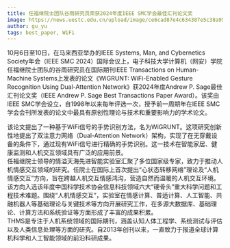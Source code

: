```yaml
---
title: 任福继院士团队谷雨研究员荣获2024年度IEEE SMC学会最佳汇刊论文奖
image: https://news.uestc.edu.cn/upload/image/ce6cad87e4c634387e5c38a95288b6c8.jpg
author: gu_yu
tags: best_paper, WiFi
---
```

<!-- excerpt start -->
10月6日至10日，在马来西亚举办的IEEE Systems, Man, and Cybernetics Society年会（IEEE SMC 2024）国际会议上，电子科技大学计算机（网安）学院任福继院士团队的谷雨研究员在国际期刊IEEE Transactions on Human-Machine Systems上发表的论文《WiGRUNT: WiFi-Enabled Gesture Recognition Using Dual-Attention Network》获2024年度Andrew P. Sage最佳汇刊论文奖（IEEE Andrew P. Sage Best Transactions Paper Award）。该奖由IEEE SMC学会设立，自1998年以来每年评选一次，授予前一周期年在IEEE SMC学会会刊所发表的论文中最具有原创性理论与技术和重要影响力的学术论文。<br>
<!-- excerpt end -->
该论文提出了一种基于WiFi信号的手势识别方法，名为WiGRUNT。这项研究创新性地提出了双注意力网络（Dual-Attention Network）架构，实现了在无穿戴设备的条件下，通过现有WiFi信号进行精确的手势识别。这一技术在智能家居、健康监测和人机交互领域具有广泛的应用前景。<br>
任福继院士领导的情溢天海先进智能实验室汇聚了多位国家级专家，致力于推动人机情感交互领域的研究。任院士在国际上首次提出“心状态转移网络”理论及“人机情感交互”方向，旨在跨越人机交互情感鸿沟，营造自然而温暖的人机交互环境。该方向入选该年度中国科学技术协会信息科技领域六大“硬骨头”重大科学问题和工程技术难题。围绕“人机情感交互”，实验室在情感计算、普适计算、人工智能、共融机器人等基础理论与关键技术等方向开展研究工作，在多源大数据库、基础理论、计算方法和系统验证等方面形成了丰富的成果积累。<br>
THMS是专注于人机系统领域的国际期刊，涵盖认知人体工程学、系统测试与评估以及人类信息处理等方面的研究。自2013年创刊以来，一直致力于报道全球计算机科学和人工智能领域的前沿科研成果。

